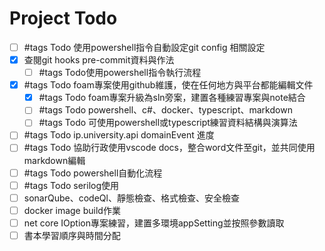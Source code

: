 # Project Todo

- [ ] #tags Todo 使用powershell指令自動設定git config 相關設定
- [x] 查閱git hooks pre-commit資料與作法
    - [ ] #tags Todo使用powershell指令執行流程
- [x] #tags Todo foam專案使用github維護，使在任何地方與平台都能編輯文件
    - [x] #tags Todo foam專案升級為sln旁案，建置各種練習專案與note結合
    - [ ] #tags Todo powershell、c#、docker、typescript、markdown
    - [ ] #tags Todo 可使用powershell或typescript練習資料結構與演算法
- [ ] #tags Todo ip.university.api domainEvent 進度
- [ ] #tags Todo 協助行政使用vscode docs，整合word文件至git，並共同使用markdown編輯
- [ ] #tags Todo powershell自動化流程
- [ ] #tags Todo serilog使用
- [ ] sonarQube、codeQl、靜態檢查、格式檢查、安全檢查
- [ ] docker image build作業
- [ ] net core IOption專案練習，建置多環境appSetting並按照參數讀取
- [ ] 書本學習順序與時間分配